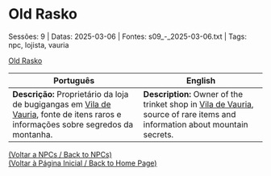 
# Old Rasko

Sessões: 9 | Datas: 2025-03-06 | Fontes: s09_-_2025-03-06.txt | Tags: npc, lojista, vauria

[Old Rasko](old_rasko.png)

| Português | English |
|-----------|---------|
| **Descrição:** Proprietário da loja de bugigangas em [Vila de Vauria](vila_de_vauria.md), fonte de itens raros e informações sobre segredos da montanha. | **Description:** Owner of the trinket shop in [Vila de Vauria](vila_de_vauria.md), source of rare items and information about mountain secrets. |

[(Voltar a NPCs / Back to NPCs)](npcs.md)  
[(Voltar à Página Inicial / Back to Home Page)](index.md)

